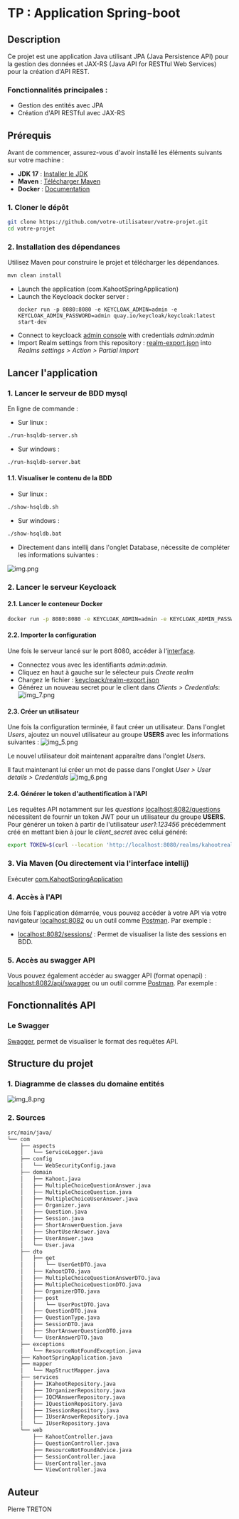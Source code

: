 # TP : Application Spring-boot

## Description

Ce projet est une application Java utilisant JPA (Java Persistence API) pour la gestion des données et JAX-RS (Java API for RESTful Web Services) pour la création d'API REST.

### Fonctionnalités principales :
- Gestion des entités avec JPA
- Création d'API RESTful avec JAX-RS

## Prérequis

Avant de commencer, assurez-vous d'avoir installé les éléments suivants sur votre machine :

- **JDK 17** : [Installer le JDK](https://www.oracle.com/java/technologies/javase-downloads.html)
- **Maven** : [Télécharger Maven](https://maven.apache.org/download.cgi)
- **Docker** : [Documentation](https://docs.docker.com/)

### 1. Cloner le dépôt

```bash
git clone https://github.com/votre-utilisateur/votre-projet.git
cd votre-projet
```
### 2. Installation des dépendances

Utilisez Maven pour construire le projet et télécharger les dépendances.

```bash
mvn clean install
```
* Launch the application (com.KahootSpringApplication)
* Launch the Keycloack docker server :
    ```shell
    docker run -p 8080:8080 -e KEYCLOAK_ADMIN=admin -e KEYCLOAK_ADMIN_PASSWORD=admin quay.io/keycloak/keycloak:latest start-dev
    ```
* Connect to keycloack [admin console](http://localhost:8080/admin/master/console/) with credentials _admin:admin_
* Import Realm settings from this repository : [realm-export.json](keycloack/realm-export.json) into _Realms settings > Action > Partial import_



## Lancer l'application

### 1. Lancer le serveur de BDD mysql

En ligne de commande :
* Sur linux :
```bash
./run-hsqldb-server.sh
```
* Sur windows :
```bash
./run-hsqldb-server.bat
```

#### 1.1. Visualiser le contenu de la BDD
* Sur linux :
```bash
./show-hsqldb.sh
```
* Sur windows :
```bash
./show-hsqldb.bat
```
* Directement dans intellij dans l'onglet Database, nécessite de compléter les informations suivantes :

![img.png](img.png)

### 2. Lancer le serveur Keycloack

#### 2.1. Lancer le conteneur Docker

```bash
docker run -p 8080:8080 -e KEYCLOAK_ADMIN=admin -e KEYCLOAK_ADMIN_PASSWORD=admin quay.io/keycloak/keycloak:latest start-dev
```

#### 2.2. Importer la configuration

Une fois le serveur lancé sur le port 8080, accéder à l'[interface](localhost:8080).

* Connectez vous avec les identifiants _admin_:_admin_.
* Cliquez en haut à gauche sur le sélecteur puis _Create realm_
* Chargez le fichier : [keycloack/realm-export.json](keycloack/realm-export.json)
* Générez un nouveau secret pour le client dans _Clients > Credentials_:
![img_7.png](img_7.png)

#### 2.3. Créer un utilisateur
Une fois la configuration terminée, il faut créer un utilisateur. Dans l'onglet _Users_, ajoutez un nouvel utilisateur au groupe **USERS** avec les informations suivantes :
![img_5.png](img_5.png)

Le nouvel utilisateur doit maintenant apparaître dans l'onglet _Users_.

Il faut maintenant lui créer un mot de passe dans l'onglet _User > User details > Credentials_
![img_6.png](img_6.png)

#### 2.4. Générer le token d'authentification à l'API

Les requêtes API notamment sur les _questions_ [localhost:8082/questions](localhost:8082/questions) nécessitent de fournir un token JWT pour un utilisateur du groupe **USERS**. 
Pour générer un token à partir de l'utilisateur _user1_:_123456_ précédemment créé en mettant bien à jour le _client_secret_ avec celui généré:

```bash
export TOKEN=$(curl --location 'http://localhost:8080/realms/kahootrealm/protocol/openid-connect/token' --header 'Content-Type: application/x-www-form-urlencoded' --data-urlencode 'username=user1' --data-urlencode 'password=123456' --data-urlencode 'grant_type=password' --data-urlencode 'client_id=kahootspringbootapp' --data-urlencode 'client_secret=<client_secret>' --data-urlencode 'scope=openid'| jq -r '.access_token')
```

### 3. Via Maven (Ou directement via l'interface intellij)

Exécuter [com.KahootSpringApplication](src/main/java/com/KahootSpringApplication.java)

### 4. Accès à l'API

Une fois l'application démarrée, vous pouvez accéder à votre API via votre navigateur [localhost:8082](http://localhost:8082) ou un outil comme [Postman](https://www.postman.com/). Par exemple :

* [localhost:8082/sessions/](localhost:8082/sessions/) : Permet de visualiser la liste des sessions en BDD.

### 5. Accès au swagger API

Vous pouvez également accéder au swagger API (format openapi) : [localhost:8082/api/swagger](http://localhost:8082/api/swagger) ou un outil comme [Postman](https://www.postman.com/). Par exemple :

## Fonctionnalités API

### Le Swagger
[Swagger](http://localhost:8082/api/swagger), permet de visualiser le format des requêtes API.

## Structure du projet

### 1. Diagramme de classes du domaine entités
![img_8.png](img_8.png)

### 2. Sources
```bash
src/main/java/
└── com
    ├── aspects
    │   └── ServiceLogger.java
    ├── config
    │   └── WebSecurityConfig.java
    ├── domain
    │   ├── Kahoot.java
    │   ├── MultipleChoiceQuestionAnswer.java
    │   ├── MultipleChoiceQuestion.java
    │   ├── MultipleChoiceUserAnswer.java
    │   ├── Organizer.java
    │   ├── Question.java
    │   ├── Session.java
    │   ├── ShortAnswerQuestion.java
    │   ├── ShortUserAnswer.java
    │   ├── UserAnswer.java
    │   └── User.java
    ├── dto
    │   ├── get
    │   │   └── UserGetDTO.java
    │   ├── KahootDTO.java
    │   ├── MultipleChoiceQuestionAnswerDTO.java
    │   ├── MultipleChoiceQuestionDTO.java
    │   ├── OrganizerDTO.java
    │   ├── post
    │   │   └── UserPostDTO.java
    │   ├── QuestionDTO.java
    │   ├── QuestionType.java
    │   ├── SessionDTO.java
    │   ├── ShortAnswerQuestionDTO.java
    │   └── UserAnswerDTO.java
    ├── exceptions
    │   └── ResourceNotFoundException.java
    ├── KahootSpringApplication.java
    ├── mapper
    │   └── MapStructMapper.java
    ├── services
    │   ├── IKahootRepository.java
    │   ├── IOrganizerRepository.java
    │   ├── IQCMAnswerRepository.java
    │   ├── IQuestionRepository.java
    │   ├── ISessionRepository.java
    │   ├── IUserAnswerRepository.java
    │   └── IUserRepository.java
    └── web
        ├── KahootController.java
        ├── QuestionController.java
        ├── ResourceNotFoundAdvice.java
        ├── SessionController.java
        ├── UserController.java
        └── ViewController.java
```

## Auteur

Pierre TRETON